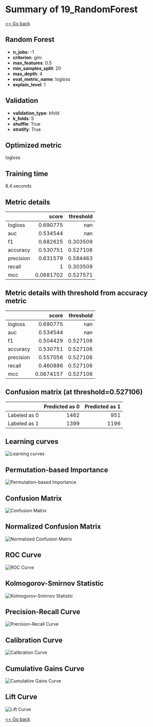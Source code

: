 # Summary of 19_RandomForest

[<< Go back](../README.md)


## Random Forest
- **n_jobs**: -1
- **criterion**: gini
- **max_features**: 0.5
- **min_samples_split**: 20
- **max_depth**: 4
- **eval_metric_name**: logloss
- **explain_level**: 1

## Validation
 - **validation_type**: kfold
 - **k_folds**: 5
 - **shuffle**: True
 - **stratify**: True

## Optimized metric
logloss

## Training time

8.4 seconds

## Metric details
|           |     score |   threshold |
|:----------|----------:|------------:|
| logloss   | 0.690775  |  nan        |
| auc       | 0.534544  |  nan        |
| f1        | 0.682625  |    0.303509 |
| accuracy  | 0.530751  |    0.527106 |
| precision | 0.631579  |    0.584463 |
| recall    | 1         |    0.303509 |
| mcc       | 0.0681702 |    0.527571 |


## Metric details with threshold from accuracy metric
|           |     score |   threshold |
|:----------|----------:|------------:|
| logloss   | 0.690775  |  nan        |
| auc       | 0.534544  |  nan        |
| f1        | 0.504429  |    0.527106 |
| accuracy  | 0.530751  |    0.527106 |
| precision | 0.557056  |    0.527106 |
| recall    | 0.460886  |    0.527106 |
| mcc       | 0.0674157 |    0.527106 |


## Confusion matrix (at threshold=0.527106)
|              |   Predicted as 0 |   Predicted as 1 |
|:-------------|-----------------:|-----------------:|
| Labeled as 0 |             1462 |              951 |
| Labeled as 1 |             1399 |             1196 |

## Learning curves
![Learning curves](learning_curves.png)

## Permutation-based Importance
![Permutation-based Importance](permutation_importance.png)
## Confusion Matrix

![Confusion Matrix](confusion_matrix.png)


## Normalized Confusion Matrix

![Normalized Confusion Matrix](confusion_matrix_normalized.png)


## ROC Curve

![ROC Curve](roc_curve.png)


## Kolmogorov-Smirnov Statistic

![Kolmogorov-Smirnov Statistic](ks_statistic.png)


## Precision-Recall Curve

![Precision-Recall Curve](precision_recall_curve.png)


## Calibration Curve

![Calibration Curve](calibration_curve_curve.png)


## Cumulative Gains Curve

![Cumulative Gains Curve](cumulative_gains_curve.png)


## Lift Curve

![Lift Curve](lift_curve.png)



[<< Go back](../README.md)
